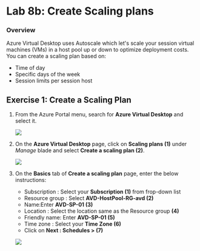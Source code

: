 
# Lab 8b: Create Scaling plans


### Overview

 Azure Virtual Desktop uses Autoscale which let's scale your session virtual machines (VMs) in a host pool up or down to optimize deployment costs. You can create a scaling plan based on:

   - Time of day
   - Specific days of the week
   - Session limits per session host


## Exercise 1: Create a Scaling Plan


1. From the Azure Portal menu, search for **Azure Virtual Desktop** and select it.

   ![](../Azure-Virtual-Desktop-v3/media/AVD.png)
   
2. On the **Azure Virtual Desktop** page, click on **Scaling plans (1)** under *Manage* blade and select **Create a scaling plan (2)**.

   ![](../Azure-Virtual-Desktop-v3/media/scaling%20plans.png)
   
3. On the **Basics** tab of **Create a scaling plan** page, enter the below instructions:

    - Subscription : Select your **Subscription (1)** from frop-down list
    - Resource group : Select **AVD-HostPool-RG-avd (2)**
    - Name:Enter **AVD-SP-01 (3)**
    - Location : Select the location same as the Resource group **(4)**
    - Friendly name: Enter **AVD-SP-01 (5)**
    - Time zone : Select your **Time Zone (6)**
    - Click on **Next : Schedules > (7)**

    ![](../Azure-Virtual-Desktop-v3/media/sp-basics.png)

    


